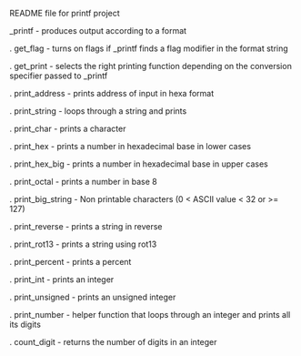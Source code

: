 README file for printf project

_printf - produces output according to a format

. get_flag - turns on flags if _printf finds a flag modifier in the format string

. get_print - selects the right printing function depending on the conversion specifier passed to _printf

. print_address - prints address of input in hexa format

. print_string - loops through a string and prints

. print_char - prints a character

. print_hex - prints a number in hexadecimal base in lower cases

. print_hex_big - prints a number in hexadecimal base in upper cases

. print_octal - prints a number in base 8

. print_big_string - Non printable characters (0 < ASCII value < 32 or >= 127)

. print_reverse - prints a string in reverse

. print_rot13 - prints a string using rot13

. print_percent - prints a percent

. print_int - prints an integer

. print_unsigned - prints an unsigned integer

. print_number - helper function that loops through an integer and prints all its digits

. count_digit - returns the number of digits in an integer

